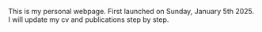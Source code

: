 This is my personal webpage. First launched on Sunday, January 5th 2025. 
I will update my cv and publications step by step.
